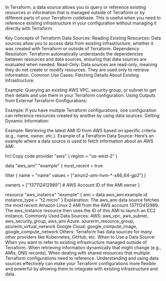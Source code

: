 In Terraform, a data source allows you to query or reference existing resources or information that is managed outside of Terraform or by different parts of your Terraform codebase. This is useful when you need to reference existing infrastructure in your configuration without managing it directly with Terraform.

Key Concepts of Terraform Data Sources:
Reading Existing Resources: Data sources allow you to access data from existing infrastructure, whether it was created with Terraform or outside of Terraform.
Dependency Resolution: Terraform automatically understands the dependencies between resources and data sources, ensuring that data sources are evaluated when needed.
Read-Only: Data sources are read-only, meaning they do not create or modify resources. They are used only to retrieve information.
Common Use Cases:
Fetching Details About Existing Infrastructure:

Example: Querying an existing AWS VPC, security group, or subnet to get their details and use them in your Terraform configuration.
Using Outputs from External Terraform Configurations:

Example: If you have multiple Terraform configurations, one configuration can reference resources created by another by using data sources.
Getting Dynamic Information:

Example: Retrieving the latest AMI ID from AWS based on specific criteria (e.g., name, owner, etc.).
Example of a Terraform Data Source:
Here’s an example where a data source is used to fetch information about an AWS AMI:

hcl
Copy code
provider "aws" {
region = "us-west-2"
}

data "aws_ami" "example" {
most_recent = true

filter {
name   = "name"
values = ["amzn2-ami-hvm-*-x86_64-gp2"]
}

owners = ["137112412989"] # AWS Account ID of the AMI owner
}

resource "aws_instance" "example" {
ami           = data.aws_ami.example.id
instance_type = "t2.micro"
}
Explanation:
The aws_ami data source fetches the most recent Amazon Linux 2 AMI from the AWS account 137112412989.
The aws_instance resource then uses the ID of this AMI to launch an EC2 instance.
Commonly Used Data Sources:
AWS: aws_vpc, aws_subnet, aws_security_group, aws_ami
Azure: azurerm_resource_group, azurerm_virtual_network
Google Cloud: google_compute_image, google_compute_network
Others: Terraform has data sources for many other providers like Kubernetes, GitHub, etc.
When to Use a Data Source:
When you want to refer to existing infrastructure managed outside of Terraform.
When retrieving information dynamically that might change (e.g., AMIs, DNS records).
When dealing with shared resources that multiple Terraform configurations need to reference.
Understanding and using data sources effectively can make your Terraform configurations more flexible and powerful by allowing them to integrate with existing infrastructure and data.